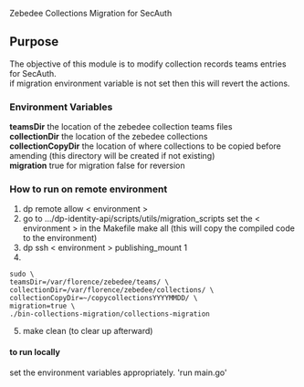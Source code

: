 Zebedee Collections Migration for SecAuth    

## Purpose
The objective of this module is to modify collection records teams entries for SecAuth.   
if migration environment variable is not set then this will revert the actions.

### Environment Variables
**teamsDir** the location of the zebedee collection teams files   
**collectionDir** the location of the zebedee collections   
**collectionCopyDir** the location of where collections to be copied before amending (this directory will be created if not existing)  
**migration** true for migration false for reversion


### How to run on remote environment ###
1) dp remote allow \< environment \>
2) go to .../dp-identity-api/scripts/utils/migration_scripts
    set the \< environment \> in the Makefile
    make all
    (this will copy the compiled code to the environment)
3) dp ssh \< environment \> publishing_mount 1
4)
```
sudo \
teamsDir=/var/florence/zebedee/teams/ \
collectionDir=/var/florence/zebedee/collections/ \
collectionCopyDir=~/copycollectionsYYYYMMDD/ \
migration=true \
./bin-collections-migration/collections-migration
```
5) make clean (to clear up afterward)

#### to run locally ####
set the environment variables  appropriately.
'run main.go'
